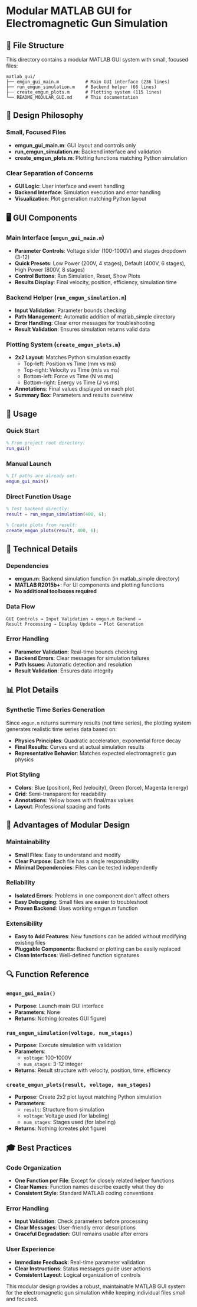 # Modular MATLAB GUI for Electromagnetic Gun Simulation

## 📁 File Structure

This directory contains a modular MATLAB GUI system with small, focused files:

```
matlab_gui/
├── emgun_gui_main.m          # Main GUI interface (236 lines)
├── run_emgun_simulation.m    # Backend helper (66 lines)
├── create_emgun_plots.m      # Plotting system (115 lines)
└── README_MODULAR_GUI.md     # This documentation
```

## 🎯 Design Philosophy

### Small, Focused Files
- **emgun_gui_main.m**: GUI layout and controls only
- **run_emgun_simulation.m**: Backend interface and validation
- **create_emgun_plots.m**: Plotting functions matching Python simulation

### Clear Separation of Concerns
- **GUI Logic**: User interface and event handling
- **Backend Interface**: Simulation execution and error handling
- **Visualization**: Plot generation matching Python layout

## 🖥️ GUI Components

### Main Interface (`emgun_gui_main.m`)
- **Parameter Controls**: Voltage slider (100-1000V) and stages dropdown (3-12)
- **Quick Presets**: Low Power (200V, 4 stages), Default (400V, 6 stages), High Power (800V, 8 stages)
- **Control Buttons**: Run Simulation, Reset, Show Plots
- **Results Display**: Final velocity, position, efficiency, simulation time

### Backend Helper (`run_emgun_simulation.m`)
- **Input Validation**: Parameter bounds checking
- **Path Management**: Automatic addition of matlab_simple directory
- **Error Handling**: Clear error messages for troubleshooting
- **Result Validation**: Ensures simulation returns valid data

### Plotting System (`create_emgun_plots.m`)
- **2x2 Layout**: Matches Python simulation exactly
  - Top-left: Position vs Time (mm vs ms)
  - Top-right: Velocity vs Time (m/s vs ms)
  - Bottom-left: Force vs Time (N vs ms)
  - Bottom-right: Energy vs Time (J vs ms)
- **Annotations**: Final values displayed on each plot
- **Summary Box**: Parameters and results overview

## 🚀 Usage

### Quick Start
```matlab
% From project root directory:
run_gui()
```

### Manual Launch
```matlab
% If paths are already set:
emgun_gui_main()
```

### Direct Function Usage
```matlab
% Test backend directly:
result = run_emgun_simulation(400, 6);

% Create plots from result:
create_emgun_plots(result, 400, 6);
```

## 🔧 Technical Details

### Dependencies
- **emgun.m**: Backend simulation function (in matlab_simple directory)
- **MATLAB R2015b+**: For UI components and plotting functions
- **No additional toolboxes required**

### Data Flow
```
GUI Controls → Input Validation → emgun.m Backend → 
Result Processing → Display Update → Plot Generation
```

### Error Handling
- **Parameter Validation**: Real-time bounds checking
- **Backend Errors**: Clear messages for simulation failures
- **Path Issues**: Automatic detection and resolution
- **Result Validation**: Ensures data integrity

## 📊 Plot Details

### Synthetic Time Series Generation
Since `emgun.m` returns summary results (not time series), the plotting system generates realistic time series data based on:
- **Physics Principles**: Quadratic acceleration, exponential force decay
- **Final Results**: Curves end at actual simulation results
- **Representative Behavior**: Matches expected electromagnetic gun physics

### Plot Styling
- **Colors**: Blue (position), Red (velocity), Green (force), Magenta (energy)
- **Grid**: Semi-transparent for readability
- **Annotations**: Yellow boxes with final/max values
- **Layout**: Professional spacing and fonts

## 🎯 Advantages of Modular Design

### Maintainability
- **Small Files**: Easy to understand and modify
- **Clear Purpose**: Each file has a single responsibility
- **Minimal Dependencies**: Files can be tested independently

### Reliability
- **Isolated Errors**: Problems in one component don't affect others
- **Easy Debugging**: Small files are easier to troubleshoot
- **Proven Backend**: Uses working emgun.m function

### Extensibility
- **Easy to Add Features**: New functions can be added without modifying existing files
- **Pluggable Components**: Backend or plotting can be easily replaced
- **Clean Interfaces**: Well-defined function signatures

## 🔍 Function Reference

### `emgun_gui_main()`
- **Purpose**: Launch main GUI interface
- **Parameters**: None
- **Returns**: Nothing (creates GUI figure)

### `run_emgun_simulation(voltage, num_stages)`
- **Purpose**: Execute simulation with validation
- **Parameters**: 
  - `voltage`: 100-1000V
  - `num_stages`: 3-12 integer
- **Returns**: Result structure with velocity, position, time, efficiency

### `create_emgun_plots(result, voltage, num_stages)`
- **Purpose**: Create 2x2 plot layout matching Python simulation
- **Parameters**: 
  - `result`: Structure from simulation
  - `voltage`: Voltage used (for labeling)
  - `num_stages`: Stages used (for labeling)
- **Returns**: Nothing (creates plot figure)

## 🎓 Best Practices

### Code Organization
- **One Function per File**: Except for closely related helper functions
- **Clear Names**: Function names describe exactly what they do
- **Consistent Style**: Standard MATLAB coding conventions

### Error Handling
- **Input Validation**: Check parameters before processing
- **Clear Messages**: User-friendly error descriptions
- **Graceful Degradation**: GUI remains usable after errors

### User Experience
- **Immediate Feedback**: Real-time parameter validation
- **Clear Instructions**: Status messages guide user actions
- **Consistent Layout**: Logical organization of controls

This modular design provides a robust, maintainable MATLAB GUI system for the electromagnetic gun simulation while keeping individual files small and focused.